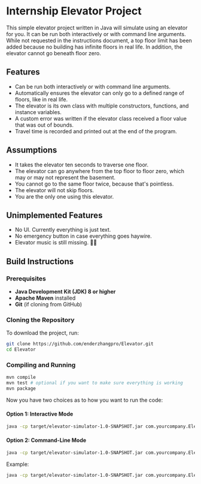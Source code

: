 # Internship Elevator Project
This simple elevator project written in Java will simulate using an elevator for you. It can be run both interactively or with command line arguments. While not requested in the instructions document, a top floor limit has been added because no building has infinite floors in real life. In addition, the elevator cannot go beneath floor zero.

## Features
- Can be run both interactively or with command line arguments.
- Automatically ensures the elevator can only go to a defined range of floors, like in real life.
- The elevator is its own class with multiple constructors, functions, and instance variables.
- A custom error was written if the elevator class received a floor value that was out of bounds.
- Travel time is recorded and printed out at the end of the program.

## Assumptions
- It takes the elevator ten seconds to traverse one floor.
- The elevator can go anywhere from the top floor to floor zero, which may or may not represent the basement.
- You cannot go to the same floor twice, because that's pointless.
- The elevator will not skip floors.
- You are the only one using this elevator.

## Unimplemented Features
- No UI. Currently everything is just text.
- No emergency button in case everything goes haywire.
- Elevator music is still missing. :musical_note::musical_note:

## Build Instructions
### Prerequisites
- **Java Development Kit (JDK) 8 or higher**  
- **Apache Maven** installed  
- **Git** (if cloning from GitHub)

### Cloning the Repository
To download the project, run:
```sh
git clone https://github.com/enderzhangpro/Elevator.git
cd Elevator
```
### Compiling and Running
```sh
mvn compile
mvn test # optional if you want to make sure everything is working
mvn package
```
Now you have two choices as to how you want to run the code:
#### Option 1: Interactive Mode
```sh
java -cp target/elevator-simulator-1.0-SNAPSHOT.jar com.yourcompany.Elevator
```
#### Option 2: Command-Line Mode
```sh
java -cp target/elevator-simulator-1.0-SNAPSHOT.jar com.yourcompany.Elevator <starting_floor> <floor1,floor2,floor3,...>
```
Example:
```sh
java -cp target/elevator-simulator-1.0-SNAPSHOT.jar com.yourcompany.Elevator 12 2,9,1,32